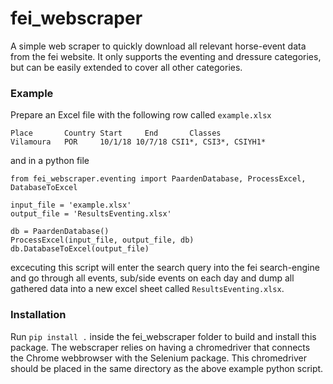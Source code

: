 # fei_webscraper
A simple web scraper to quickly download all relevant horse-event data from the fei website. It only supports the eventing and dressure categories, but can be easily extended to cover all other categories. 

### Example
Prepare an Excel file with the following row called `example.xlsx`

```
Place 	    Country	Start	  End	    Classes
Vilamoura	POR	    10/1/18	10/7/18	CSI1*, CSI3*, CSIYH1*
```

and in a python file

```
from fei_webscraper.eventing import PaardenDatabase, ProcessExcel, DatabaseToExcel

input_file = 'example.xlsx'
output_file = 'ResultsEventing.xlsx'

db = PaardenDatabase()
ProcessExcel(input_file, output_file, db)
db.DatabaseToExcel(output_file)
```

excecuting this script will enter the search query into the fei search-engine and go through all events, sub/side events on each day and dump all gathered data into a new excel sheet called `ResultsEventing.xlsx`.

### Installation
Run `pip install .` inside the fei_webscraper folder to build and install this package. The webscraper relies on having a chromedriver that connects the Chrome webbrowser with the Selenium package. This chromedriver should be placed in the same directory as the above example python script.
